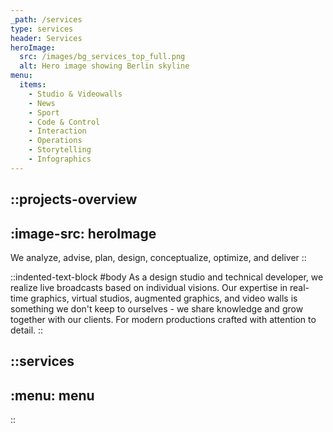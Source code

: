 ```yaml
---
_path: /services
type: services
header: Services
heroImage:
  src: /images/bg_services_top_full.png
  alt: Hero image showing Berlin skyline
menu:
  items:
    - Studio & Videowalls
    - News
    - Sport
    - Code & Control
    - Interaction
    - Operations
    - Storytelling
    - Infographics
---
```


::projects-overview
---
:image-src: heroImage
---
We analyze, advise, plan, design, conceptualize, optimize, and deliver
::

::indented-text-block
#body
As a design studio and technical developer, we realize live broadcasts based on individual visions. Our expertise in real-time graphics, virtual studios, augmented graphics, and video walls is something we don't keep to ourselves - we share knowledge and grow together with our clients. For modern productions crafted with attention to detail.
::

::services
---
:menu: menu
---
::